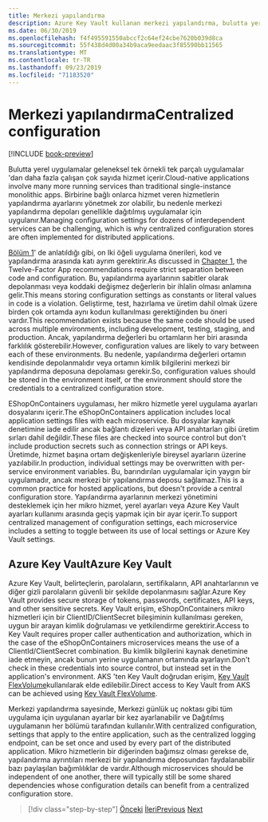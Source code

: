 ```yaml
---
title: Merkezi yapılandırma
description: Azure Key Vault kullanan merkezi yapılandırma, bulutta yerel uygulamaların yönetilmesini kolaylaştırabilir.
ms.date: 06/30/2019
ms.openlocfilehash: f4f495591550abccf2c64ef24cbe7620b039d8ca
ms.sourcegitcommit: 55f438d4d00a34b9aca9eedaac3f85590bb11565
ms.translationtype: MT
ms.contentlocale: tr-TR
ms.lasthandoff: 09/23/2019
ms.locfileid: "71183520"
---
```

# <a name="centralized-configuration"></a><span data-ttu-id="63f0a-103">Merkezi yapılandırma</span><span class="sxs-lookup"><span data-stu-id="63f0a-103">Centralized configuration</span></span>

[!INCLUDE [book-preview](../../../includes/book-preview.md)]

<span data-ttu-id="63f0a-104">Bulutta yerel uygulamalar geleneksel tek örnekli tek parçalı uygulamalar 'dan daha fazla çalışan çok sayıda hizmet içerir.</span><span class="sxs-lookup"><span data-stu-id="63f0a-104">Cloud-native applications involve many more running services than traditional single-instance monolithic apps.</span></span> <span data-ttu-id="63f0a-105">Birbirine bağlı onlarca hizmet veren hizmetlerin yapılandırma ayarlarını yönetmek zor olabilir, bu nedenle merkezi yapılandırma depoları genellikle dağıtılmış uygulamalar için uygulanır.</span><span class="sxs-lookup"><span data-stu-id="63f0a-105">Managing configuration settings for dozens of interdependent services can be challenging, which is why centralized configuration stores are often implemented for distributed applications.</span></span>

<span data-ttu-id="63f0a-106">[Bölüm 1](introduction.md)' de anlatıldığı gibi, on Iki öğeli uygulama önerileri, kod ve yapılandırma arasında katı ayrım gerektirir.</span><span class="sxs-lookup"><span data-stu-id="63f0a-106">As discussed in [Chapter 1](introduction.md), the Twelve-Factor App recommendations require strict separation between code and configuration.</span></span> <span data-ttu-id="63f0a-107">Bu, yapılandırma ayarlarının sabitler olarak depolanması veya koddaki değişmez değerlerin bir ihlalin olması anlamına gelir.</span><span class="sxs-lookup"><span data-stu-id="63f0a-107">This means storing configuration settings as constants or literal values in code is a violation.</span></span> <span data-ttu-id="63f0a-108">Geliştirme, test, hazırlama ve üretim dahil olmak üzere birden çok ortamda aynı kodun kullanılması gerektiğinden bu öneri vardır.</span><span class="sxs-lookup"><span data-stu-id="63f0a-108">This recommendation exists because the same code should be used across multiple environments, including development, testing, staging, and production.</span></span> <span data-ttu-id="63f0a-109">Ancak, yapılandırma değerleri bu ortamların her biri arasında farklılık gösterebilir.</span><span class="sxs-lookup"><span data-stu-id="63f0a-109">However, configuration values are likely to vary between each of these environments.</span></span> <span data-ttu-id="63f0a-110">Bu nedenle, yapılandırma değerleri ortamın kendisinde depolanmalıdır veya ortamın kimlik bilgilerini merkezi bir yapılandırma deposuna depolaması gerekir.</span><span class="sxs-lookup"><span data-stu-id="63f0a-110">So, configuration values should be stored in the environment itself, or the environment should store the credentials to a centralized configuration store.</span></span>

<span data-ttu-id="63f0a-111">EShopOnContainers uygulaması, her mikro hizmetle yerel uygulama ayarları dosyalarını içerir.</span><span class="sxs-lookup"><span data-stu-id="63f0a-111">The eShopOnContainers application includes local application settings files with each microservice.</span></span> <span data-ttu-id="63f0a-112">Bu dosyalar kaynak denetimine iade edilir ancak bağlantı dizeleri veya API anahtarları gibi üretim sırları dahil değildir.</span><span class="sxs-lookup"><span data-stu-id="63f0a-112">These files are checked into source control but don't include production secrets such as connection strings or API keys.</span></span> <span data-ttu-id="63f0a-113">Üretimde, hizmet başına ortam değişkenleriyle bireysel ayarların üzerine yazılabilir.</span><span class="sxs-lookup"><span data-stu-id="63f0a-113">In production, individual settings may be overwritten with per-service environment variables.</span></span> <span data-ttu-id="63f0a-114">Bu, barındırılan uygulamalar için yaygın bir uygulamadır, ancak merkezi bir yapılandırma deposu sağlamaz.</span><span class="sxs-lookup"><span data-stu-id="63f0a-114">This is a common practice for hosted applications, but doesn't provide a central configuration store.</span></span> <span data-ttu-id="63f0a-115">Yapılandırma ayarlarının merkezi yönetimini desteklemek için her mikro hizmet, yerel ayarları veya Azure Key Vault ayarları kullanımı arasında geçiş yapmak için bir ayar içerir.</span><span class="sxs-lookup"><span data-stu-id="63f0a-115">To support centralized management of configuration settings, each microservice includes a setting to toggle between its use of local settings or Azure Key Vault settings.</span></span>

## <a name="azure-key-vault"></a><span data-ttu-id="63f0a-116">Azure Key Vault</span><span class="sxs-lookup"><span data-stu-id="63f0a-116">Azure Key Vault</span></span>

<span data-ttu-id="63f0a-117">Azure Key Vault, belirteçlerin, parolaların, sertifikaların, API anahtarlarının ve diğer gizli parolaların güvenli bir şekilde depolanmasını sağlar.</span><span class="sxs-lookup"><span data-stu-id="63f0a-117">Azure Key Vault provides secure storage of tokens, passwords, certificates, API keys, and other sensitive secrets.</span></span> <span data-ttu-id="63f0a-118">Key Vault erişim, eShopOnContainers mikro hizmetleri için bir ClientID/ClientSecret bileşiminin kullanılması gereken, uygun bir arayan kimlik doğrulaması ve yetkilendirme gerektirir.</span><span class="sxs-lookup"><span data-stu-id="63f0a-118">Access to Key Vault requires proper caller authentication and authorization, which in the case of the eShopOnContainers microservices means the use of a ClientId/ClientSecret combination.</span></span> <span data-ttu-id="63f0a-119">Bu kimlik bilgilerini kaynak denetimine iade etmeyin, ancak bunun yerine uygulamanın ortamında ayarlayın.</span><span class="sxs-lookup"><span data-stu-id="63f0a-119">Don't check in these credentials into source control, but instead set in the application's environment.</span></span> <span data-ttu-id="63f0a-120">AKS 'ten Key Vault doğrudan erişim, [Key Vault FlexVolume](https://github.com/Azure/kubernetes-keyvault-flexvol)kullanılarak elde edilebilir.</span><span class="sxs-lookup"><span data-stu-id="63f0a-120">Direct access to Key Vault from AKS can be achieved using [Key Vault FlexVolume](https://github.com/Azure/kubernetes-keyvault-flexvol).</span></span>

<span data-ttu-id="63f0a-121">Merkezi yapılandırma sayesinde, Merkezi günlük uç noktası gibi tüm uygulama için uygulanan ayarlar bir kez ayarlanabilir ve Dağıtılmış uygulamanın her bölümü tarafından kullanılır.</span><span class="sxs-lookup"><span data-stu-id="63f0a-121">With centralized configuration, settings that apply to the entire application, such as the centralized logging endpoint, can be set once and used by every part of the distributed application.</span></span> <span data-ttu-id="63f0a-122">Mikro hizmetlerin bir diğerinden bağımsız olması gerekse de, yapılandırma ayrıntıları merkezi bir yapılandırma deposundan faydalanabilir bazı paylaşılan bağımlılıklar de vardır.</span><span class="sxs-lookup"><span data-stu-id="63f0a-122">Although microservices should be independent of one another, there will typically still be some shared dependencies whose configuration details can benefit from a centralized configuration store.</span></span>

>[!div class="step-by-step"]
><span data-ttu-id="63f0a-123">[Önceki](deploy-eshoponcontainers-azure.md)
>[İleri](scale-applications.md)</span><span class="sxs-lookup"><span data-stu-id="63f0a-123">[Previous](deploy-eshoponcontainers-azure.md)
[Next](scale-applications.md)</span></span> <!-- Next Chapter -->
